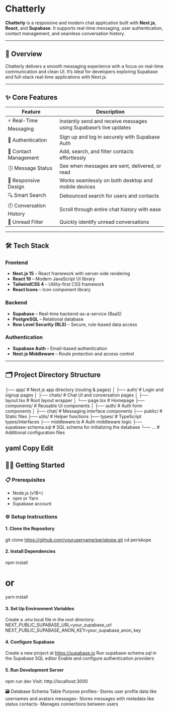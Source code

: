 # Chatterly


**Chatterly** is a responsive and modern chat application built with **Next.js**, **React**, and **Supabase**. It supports real-time messaging, user authentication, contact management, and seamless conversation history.

---

## 🚀 Overview

Chatterly delivers a smooth messaging experience with a focus on real-time communication and clean UI. It’s ideal for developers exploring Supabase and full-stack real-time applications with Next.js.

---

## ✨ Core Features

| Feature                | Description                                                                  |
|------------------------|------------------------------------------------------------------------------|
| ⚡ Real-Time Messaging | Instantly send and receive messages using Supabase’s live updates             |
| 🔐 Authentication      | Sign up and log in securely with Supabase Auth                                |
| 👥 Contact Management  | Add, search, and filter contacts effortlessly                                  |
| 🕓 Message Status      | See when messages are sent, delivered, or read                                |
| 📱 Responsive Design   | Works seamlessly on both desktop and mobile devices                           |
| 🔍 Smart Search        | Debounced search for users and contacts                                       |
| 🕘 Conversation History| Scroll through entire chat history with ease                                  |
| 📩 Unread Filter       | Quickly identify unread conversations                                         |

---

## 🛠️ Tech Stack

### Frontend
- **Next.js 15** – React framework with server-side rendering
- **React 19** – Modern JavaScript UI library
- **TailwindCSS 4** – Utility-first CSS framework
- **React Icons** – Icon component library

### Backend
- **Supabase** – Real-time backend-as-a-service (BaaS)
- **PostgreSQL** – Relational database
- **Row Level Security (RLS)** – Secure, rule-based data access

### Authentication
- **Supabase Auth** – Email-based authentication
- **Next.js Middleware** – Route protection and access control

---

## 🗂️ Project Directory Structure

├── app/ # Next.js app directory (routing & pages)
│ ├── auth/ # Login and signup pages
│ ├── chats/ # Chat UI and conversation pages
│ ├── layout.tsx # Root layout wrapper
│ └── page.tsx # Homepage
├── components/ # Reusable UI components
│ ├── auth/ # Auth form components
│ ├── chat/ # Messaging interface components
├── public/ # Static files
├── utils/ # Helper functions
├── types/ # TypeScript types/interfaces
├── middleware.ts # Auth middleware logic
├── supabase-schema.sql # SQL schema for initializing the database
└── ... # Additional configuration files

yaml
Copy
Edit
---

## 🧑‍💻 Getting Started

### 📋 Prerequisites

- Node.js (v18+)
- npm or Yarn
- Supabase account

### ⚙️ Setup Instructions

#### 1. Clone the Repository
git clone https://github.com/yourusername/periskope.git
cd periskope
#### 2. Install Dependencies
npm install
# or
yarn install
#### 3. Set Up Environment Variables
Create a .env.local file in the root directory:
NEXT_PUBLIC_SUPABASE_URL=your_supabase_url
NEXT_PUBLIC_SUPABASE_ANON_KEY=your_supabase_anon_key
#### 4. Configure Supabase
Create a new project at https://supabase.io
Run supabase-schema.sql in the Supabase SQL editor
Enable and configure authentication providers

#### 5. Run Development Server
npm run dev
Visit: http://localhost:3000

🗃️ Database Schema
Table	Purpose
profiles-	Stores user profile data like usernames and avatars
messages-	Stores messages with metadata like status
contacts- Manages connections between users


